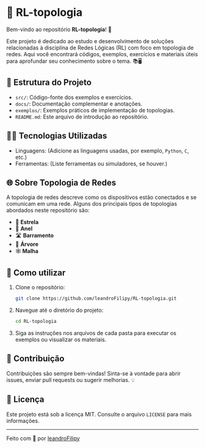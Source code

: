 # 🔗 RL-topologia

Bem-vindo ao repositório **RL-topologia**! 🚀

Este projeto é dedicado ao estudo e desenvolvimento de soluções relacionadas à disciplina de Redes Lógicas (RL) com foco em topologia de redes. Aqui você encontrará códigos, exemplos, exercícios e materiais úteis para aprofundar seu conhecimento sobre o tema. 📚🖥️

## 📂 Estrutura do Projeto

- `src/`: Código-fonte dos exemplos e exercícios.
- `docs/`: Documentação complementar e anotações.
- `exemplos/`: Exemplos práticos de implementação de topologias.
- `README.md`: Este arquivo de introdução ao repositório.

## 🧑‍💻 Tecnologias Utilizadas

- Linguagens: (Adicione as linguagens usadas, por exemplo, `Python`, `C`, etc.)
- Ferramentas: (Liste ferramentas ou simuladores, se houver.)

## 🌐 Sobre Topologia de Redes

A topologia de redes descreve como os dispositivos estão conectados e se comunicam em uma rede. Alguns dos principais tipos de topologias abordados neste repositório são:

- 🌟 **Estrela**
- 🔄 **Anel**
- 🛣️ **Barramento**
- 🌲 **Árvore**
- 🕸️ **Malha**

## 🚀 Como utilizar

1. Clone o repositório:
   ```bash
   git clone https://github.com/leandroFilipy/RL-topologia.git
   ```
2. Navegue até o diretório do projeto:
   ```bash
   cd RL-topologia
   ```
3. Siga as instruções nos arquivos de cada pasta para executar os exemplos ou visualizar os materiais.

## 🤝 Contribuição

Contribuições são sempre bem-vindas! Sinta-se à vontade para abrir issues, enviar pull requests ou sugerir melhorias. 💡

## 📄 Licença

Este projeto está sob a licença MIT. Consulte o arquivo `LICENSE` para mais informações.

---

Feito com 💙 por [leandroFilipy](https://github.com/leandroFilipy)
